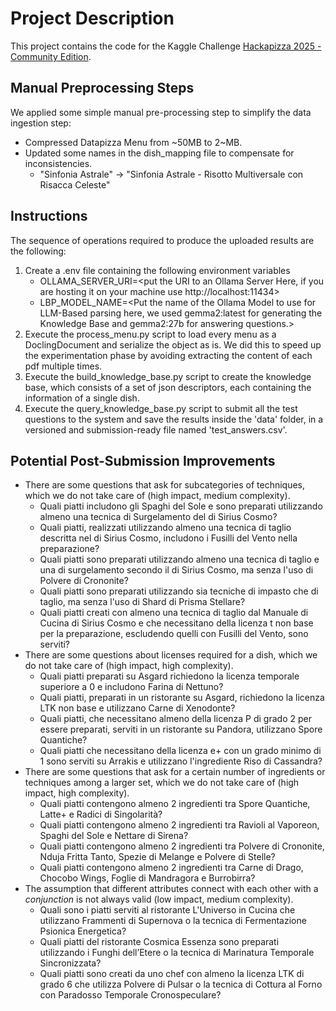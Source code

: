 # Project Description

This project contains the code for the Kaggle Challenge [Hackapizza 2025 - Community Edition](https://www.kaggle.com/competitions/hackapizza-2025-community).

## Manual Preprocessing Steps

We applied some simple manual pre-processing step to simplify the data ingestion step:

* Compressed Datapizza Menu from ~50MB to 2~MB.
* Updated some names in the dish_mapping file to compensate for inconsistencies.
  * "Sinfonia Astrale" -> "Sinfonia Astrale - Risotto Multiversale con Risacca Celeste"

## Instructions 

The sequence of operations required to produce the uploaded results are the following:

1. Create a .env file containing the following environment variables
   * OLLAMA_SERVER_URI=<put the URI to an Ollama Server Here, if you are hosting it on your machine use 
     http://localhost:11434>
   * LBP_MODEL_NAME=<Put the name of the Ollama Model to use for LLM-Based parsing here, we used gemma2:latest for 
     generating the Knowledge Base and gemma2:27b for answering questions.>
2. Execute the process_menu.py script to load every menu as a DoclingDocument and serialize the object as is. We 
   did this to speed up the experimentation phase by avoiding extracting the content of each pdf multiple times.
3. Execute the build_knowledge_base.py script to create the knowledge base, which consists of a set of json 
   descriptors, each containing the information of a single dish.
4. Execute the query_knowledge_base.py script to submit all the test questions to the system and save the results 
   inside the 'data' folder, in a versioned and submission-ready file named 'test_answers.csv'.

## Potential Post-Submission Improvements

* There are some questions that ask for subcategories of techniques, which we do not take care of (high impact, medium complexity).
  * Quali piatti includono gli Spaghi del Sole e sono preparati utilizzando almeno una tecnica di Surgelamento del di Sirius Cosmo?
  * Quali piatti, realizzati utilizzando almeno una tecnica di taglio descritta nel di Sirius Cosmo, includono i Fusilli del Vento nella preparazione?
  * Quali piatti sono preparati utilizzando almeno una tecnica di taglio e una di surgelamento secondo il di Sirius Cosmo, ma senza l'uso di Polvere di Crononite?
  * Quali piatti sono preparati utilizzando sia tecniche di impasto che di taglio, ma senza l'uso di Shard di Prisma Stellare?
  * Quali piatti creati con almeno una tecnica di taglio dal Manuale di Cucina di Sirius Cosmo e che necessitano della licenza t non base per la preparazione, escludendo quelli con Fusilli del Vento, sono serviti?
* There are some questions about licenses required for a dish, which we do not take care of (high impact, high complexity).
  * Quali piatti preparati su Asgard richiedono la licenza temporale superiore a 0 e includono Farina di Nettuno?
  * Quali piatti, preparati in un ristorante su Asgard, richiedono la licenza LTK non base e utilizzano Carne di Xenodonte?
  * Quali piatti, che necessitano almeno della licenza P di grado 2 per essere preparati, serviti in un ristorante su Pandora, utilizzano Spore Quantiche?
  * Quali piatti che necessitano della licenza e+ con un grado minimo di 1 sono serviti su Arrakis e utilizzano l'ingrediente Riso di Cassandra?
* There are some questions that ask for a certain number of ingredients or techniques among a larger set, which we do not take care of (high impact, high complexity).
  * Quali piatti contengono almeno 2 ingredienti tra Spore Quantiche, Latte+ e Radici di Singolarità?
  * Quali piatti contengono almeno 2 ingredienti tra Ravioli al Vaporeon, Spaghi del Sole e Nettare di Sirena?
  * Quali piatti contengono almeno 2 ingredienti tra Polvere di Crononite, Nduja Fritta Tanto, Spezie di Melange e Polvere di Stelle?
  * Quali piatti contengono almeno 2 ingredienti tra Carne di Drago, Chocobo Wings, Foglie di Mandragora e Burrobirra?
* The assumption that different attributes connect with each other with a _conjunction_ is not always valid (low impact, medium complexity).
  * Quali sono i piatti serviti al ristorante L'Universo in Cucina che utilizzano Frammenti di Supernova o la tecnica di Fermentazione Psionica Energetica?
  * Quali piatti del ristorante Cosmica Essenza sono preparati utilizzando i Funghi dell’Etere o la tecnica di Marinatura Temporale Sincronizzata?
  * Quali piatti sono creati da uno chef con almeno la licenza LTK di grado 6 che utilizza Polvere di Pulsar o la tecnica di Cottura al Forno con Paradosso Temporale Cronospeculare?
